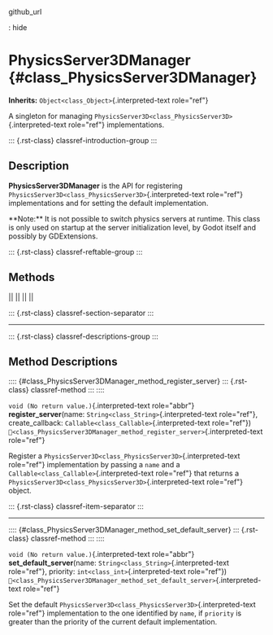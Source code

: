 github_url

:   hide

# PhysicsServer3DManager {#class_PhysicsServer3DManager}

**Inherits:** `Object<class_Object>`{.interpreted-text role="ref"}

A singleton for managing
`PhysicsServer3D<class_PhysicsServer3D>`{.interpreted-text role="ref"}
implementations.

::: {.rst-class}
classref-introduction-group
:::

## Description

**PhysicsServer3DManager** is the API for registering
`PhysicsServer3D<class_PhysicsServer3D>`{.interpreted-text role="ref"}
implementations and for setting the default implementation.

\*\*Note:\*\* It is not possible to switch physics servers at runtime.
This class is only used on startup at the server initialization level,
by Godot itself and possibly by GDExtensions.

::: {.rst-class}
classref-reftable-group
:::

## Methods

||
||
||
||

::: {.rst-class}
classref-section-separator
:::

------------------------------------------------------------------------

::: {.rst-class}
classref-descriptions-group
:::

## Method Descriptions

:::: {#class_PhysicsServer3DManager_method_register_server}
::: {.rst-class}
classref-method
:::
::::

`void (No return value.)`{.interpreted-text role="abbr"}
**register_server**(name: `String<class_String>`{.interpreted-text
role="ref"}, create_callback:
`Callable<class_Callable>`{.interpreted-text role="ref"})
`🔗<class_PhysicsServer3DManager_method_register_server>`{.interpreted-text
role="ref"}

Register a `PhysicsServer3D<class_PhysicsServer3D>`{.interpreted-text
role="ref"} implementation by passing a `name` and a
`Callable<class_Callable>`{.interpreted-text role="ref"} that returns a
`PhysicsServer3D<class_PhysicsServer3D>`{.interpreted-text role="ref"}
object.

::: {.rst-class}
classref-item-separator
:::

------------------------------------------------------------------------

:::: {#class_PhysicsServer3DManager_method_set_default_server}
::: {.rst-class}
classref-method
:::
::::

`void (No return value.)`{.interpreted-text role="abbr"}
**set_default_server**(name: `String<class_String>`{.interpreted-text
role="ref"}, priority: `int<class_int>`{.interpreted-text role="ref"})
`🔗<class_PhysicsServer3DManager_method_set_default_server>`{.interpreted-text
role="ref"}

Set the default
`PhysicsServer3D<class_PhysicsServer3D>`{.interpreted-text role="ref"}
implementation to the one identified by `name`, if `priority` is greater
than the priority of the current default implementation.
